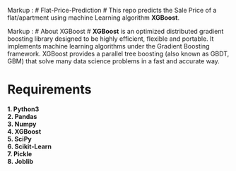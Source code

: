 Markup :  # Flat-Price-Prediction #
This repo predicts the Sale Price of a flat/apartment using machine Learning algorithm **XGBoost**.

Markup :  # About XGBoost #
**XGBoost** is an optimized distributed gradient boosting library designed to be highly efficient, flexible and portable. It implements machine learning algorithms under the Gradient Boosting framework. XGBoost provides a parallel tree boosting (also known as GBDT, GBM) that solve many data science problems in a fast and accurate way.

# Requirements
**1. Python3<br/>**
**2. Pandas<br/>**
**3. Numpy<br/>**
**4. XGBoost<br/>**
**5. SciPy<br/>**
**6. Scikit-Learn<br/>**
**7. Pickle<br/>**
**8. Joblib<br/>**
